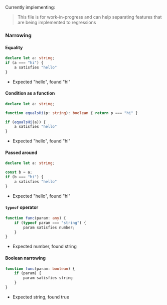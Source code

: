Currently implementing:

> This file is for work-in-progress and can help separating features that are being implemented to regressions

### Narrowing

#### Equality

```ts
declare let a: string;
if (a === "hi") {
	a satisfies "hello"
}
```

- Expected "hello", found "hi"

#### Condition as a function

```ts
declare let a: string;

function equalsHi(p: string): boolean { return p === "hi" }

if (equalsHi(a)) {
	a satisfies "hello"
}
```

- Expected "hello", found "hi"

#### Passed around

```ts
declare let a: string;

const b = a;
if (b === "hi") {
	a satisfies "hello"
}
```

- Expected "hello", found "hi"

#### `typeof` operator

```ts
function func(param: any) {
	if (typeof param === "string") {
		param satisfies number;
	}
}
```

- Expected number, found string

#### Boolean narrowing

```ts
function func(param: boolean) {
	if (param) {
		param satisfies string
	}
}
```

- Expected string, found true
